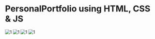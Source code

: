 # PersonalPortfolio using HTML, CSS & JS
![1](https://github.com/user-attachments/assets/902b4239-1fb8-4658-a12c-8377ed5054ec)
![1](https://github.com/user-attachments/assets/99268b24-752c-4edb-8162-46cc8538ed67)
![1](https://github.com/user-attachments/assets/ba13e64e-50db-4ea9-aa22-1926ea3069ed)
![1](https://github.com/user-attachments/assets/7f0910d7-dcae-4ae1-b1d0-97d82ca99ddc)



